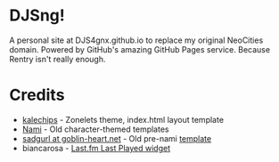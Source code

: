 # DJSng!
A personal site at DJS4gnx.github.io to replace my original NeoCities domain. Powered by GitHub's amazing GitHub Pages service.
Because Rentry isn't really enough.

# Credits
* [kalechips](https://kalechips.net) - Zonelets theme, index.html layout template
* [Nami](https://nomnomnami.com) - Old character-themed templates
* [sadgurl at goblin-heart.net](https://goblin-heart.net) - Old pre-nami [template](https://goblin-heart.net/sadgrl/projects/layout-builder/)
* biancarosa - [Last.fm Last Played widget](https://github.com/biancarosa/lastfm-last-played)
